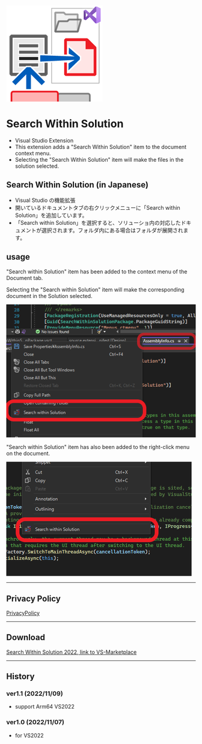 ![app](./app.png)

# Search Within Solution

- Visual Studio Extension
- This extension adds a "Search Within Solution" item to the document context menu.
- Selecting the "Search Within Solution" item will make the files in the solution selected.


## Search Within Solution (in Japanese)

- Visual Studio の機能拡張
- 開いているドキュメントタブの右クリックメニューに「Search within Solution」を追加しています。
- 「Search within Solution」を選択すると、ソリューショ内の対応したドキュメントが選択されます。フォルダ内にある場合はフォルダが展開されます。

## usage

"Search within Solution" item has been added to the context menu of the Document tab.

Selecting the "Search within Solution" item will make the corresponding document in the Solution selected.


![PrivacyPolicy](./a.png)

"Search within Solution" item has also been added to the right-click menu on the document.

![PrivacyPolicy](./b.png)

---

## Privacy Policy

[PrivacyPolicy](./privacypolicy.md)

---

## Download 


[Search Within Solution 2022, link to VS-Marketplace](https://marketplace.visualstudio.com/items?itemName=ChisatoK.SearchWithinSolution2022)


---

## History

### ver1.1 (2022/11/09)
- support Arm64 VS2022 

### ver1.0 (2022/11/07)
- for VS2022 


